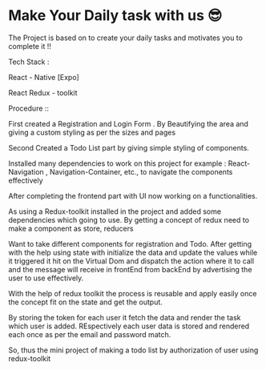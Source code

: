 <h1>Make Your Daily task with us 😎</h1>

<p>The Project is based on to create your daily tasks and motivates you to complete it !!</p>
<p>Tech Stack :</p>
<p>React - Native [Expo]</p>
<p>React Redux - toolkit</p>

<p>Procedure ::</p>

<p>First created a Registration and Login Form . By Beautifying the area and giving a custom styling as per the sizes and pages</p>
<p>Second Created a Todo List part by giving simple styling of components.</p>
<p>Installed many dependencies to work on this project for example : React-Navigation , Navigation-Container, etc., to navigate the components effectively</p>
<p>After completing the frontend part with UI now working on a functionalities.</p>
<p>As using a Redux-toolkit installed in the project and added some dependencies which going to use. By getting a concept of redux need to make a component as store, reducers</p>
<p>Want to take different components for registration and Todo. After getting with the help using state with initialize the data and update the values while it triggered it hit on the Virtual Dom and dispatch the action where it to call and the message will receive in frontEnd from backEnd by advertising the user to use effectively.</p>
<p>With the help of redux toolkit the process is reusable and apply easily once the concept fit on the state and get the output.</p>
<p>By storing the token for each user it fetch the data and render the task which user is added. REspectively each user data is stored and rendered each once as per the email and password match. </p>
<p>So, thus the mini project of making a todo list by authorization of user using redux-toolkit</p>